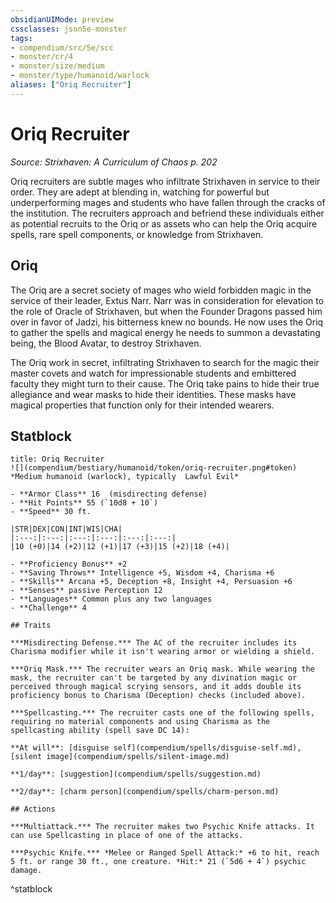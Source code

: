 ```yaml
---
obsidianUIMode: preview
cssclasses: json5e-monster
tags:
- compendium/src/5e/scc
- monster/cr/4
- monster/size/medium
- monster/type/humanoid/warlock
aliases: ["Oriq Recruiter"]
---
```

# Oriq Recruiter
*Source: Strixhaven: A Curriculum of Chaos p. 202*  

Oriq recruiters are subtle mages who infiltrate Strixhaven in service to their order. They are adept at blending in, watching for powerful but underperforming mages and students who have fallen through the cracks of the institution. The recruiters approach and befriend these individuals either as potential recruits to the Oriq or as assets who can help the Oriq acquire spells, rare spell components, or knowledge from Strixhaven.

## Oriq

The Oriq are a secret society of mages who wield forbidden magic in the service of their leader, Extus Narr. Narr was in consideration for elevation to the role of Oracle of Strixhaven, but when the Founder Dragons passed him over in favor of Jadzi, his bitterness knew no bounds. He now uses the Oriq to gather the spells and magical energy he needs to summon a devastating being, the Blood Avatar, to destroy Strixhaven.

The Oriq work in secret, infiltrating Strixhaven to search for the magic their master covets and watch for impressionable students and embittered faculty they might turn to their cause. The Oriq take pains to hide their true allegiance and wear masks to hide their identities. These masks have magical properties that function only for their intended wearers.

## Statblock

```ad-statblock
title: Oriq Recruiter
![](compendium/bestiary/humanoid/token/oriq-recruiter.png#token)
*Medium humanoid (warlock), typically  Lawful Evil*

- **Armor Class** 16  (misdirecting defense)
- **Hit Points** 55 (`10d8 + 10`)
- **Speed** 30 ft.

|STR|DEX|CON|INT|WIS|CHA|
|:---:|:---:|:---:|:---:|:---:|:---:|
|10 (+0)|14 (+2)|12 (+1)|17 (+3)|15 (+2)|18 (+4)|

- **Proficiency Bonus** +2
- **Saving Throws** Intelligence +5, Wisdom +4, Charisma +6
- **Skills** Arcana +5, Deception +8, Insight +4, Persuasion +6
- **Senses** passive Perception 12
- **Languages** Common plus any two languages
- **Challenge** 4

## Traits

***Misdirecting Defense.*** The AC of the recruiter includes its Charisma modifier while it isn't wearing armor or wielding a shield.

***Oriq Mask.*** The recruiter wears an Oriq mask. While wearing the mask, the recruiter can't be targeted by any divination magic or perceived through magical scrying sensors, and it adds double its proficiency bonus to Charisma (Deception) checks (included above).

***Spellcasting.*** The recruiter casts one of the following spells, requiring no material components and using Charisma as the spellcasting ability (spell save DC 14):

**At will**: [disguise self](compendium/spells/disguise-self.md), [silent image](compendium/spells/silent-image.md)

**1/day**: [suggestion](compendium/spells/suggestion.md)

**2/day**: [charm person](compendium/spells/charm-person.md)

## Actions

***Multiattack.*** The recruiter makes two Psychic Knife attacks. It can use Spellcasting in place of one of the attacks.

***Psychic Knife.*** *Melee or Ranged Spell Attack:* +6 to hit, reach 5 ft. or range 30 ft., one creature. *Hit:* 21 (`5d6 + 4`) psychic damage.
```
^statblock
